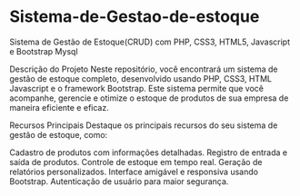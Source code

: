 # Sistema-de-Gestao-de-estoque

Sistema de Gestão de Estoque(CRUD) com PHP, CSS3, HTML5, Javascript e Bootstrap Mysql

Descrição do Projeto
Neste repositório, você encontrará um sistema de gestão de estoque completo, desenvolvido usando PHP, CSS3, HTML Javascript e o framework Bootstrap. Este sistema permite que você acompanhe, gerencie e otimize o estoque de produtos de sua empresa de maneira eficiente e eficaz.

Recursos Principais
Destaque os principais recursos do seu sistema de gestão de estoque, como:

Cadastro de produtos com informações detalhadas.
Registro de entrada e saída de produtos.
Controle de estoque em tempo real.
Geração de relatórios personalizados.
Interface amigável e responsiva usando Bootstrap.
Autenticação de usuário para maior segurança.
